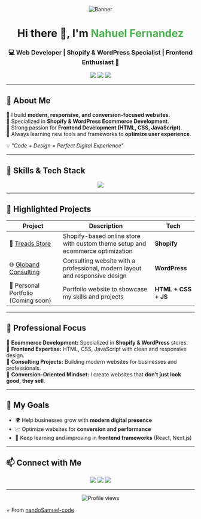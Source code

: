 <!-- Banner con SVG -->
<p align="center">
  <img src="https://svg-banners.vercel.app/api?type=typeWriter&text1=Nahuel%20Fernandez%20%7C%20Web%20Developer%20🚀&width=800&height=200" alt="Banner" />
</p>

<h1 align="center">Hi there 👋, I'm <span style="color:#4CAF50">Nahuel Fernandez</span></h1>  
<h3 align="center">💻 Web Developer | Shopify & WordPress Specialist | Frontend Enthusiast 🚀</h3>  

<p align="center">
  <a href="mailto:melvox123@gmail.com"><img src="https://img.shields.io/badge/Email-Contact%20Me-green?style=for-the-badge&logo=gmail" /></a>
  <a href="https://github.com/nandoSamuel-code"><img src="https://img.shields.io/github/followers/nandoSamuel-code?label=Follow&style=for-the-badge&logo=github" /></a>
  <a href="#"><img src="https://img.shields.io/badge/Portfolio-Live-blue?style=for-the-badge&logo=google-chrome" /></a>
</p>

---

## 🌟 About Me  

🔹 I build **modern, responsive, and conversion-focused websites**.  
🔹 Specialized in **Shopify & WordPress Ecommerce Development**.  
🔹 Strong passion for **Frontend Development (HTML, CSS, JavaScript)**.  
🔹 Always learning new tools and frameworks to **optimize user experience**.  

💡 *"Code + Design = Perfect Digital Experience"*  

---

## 🚀 Skills & Tech Stack  

<p align="center">
  <img src="https://skillicons.dev/icons?i=html,css,javascript,wordpress,shopify,git,github,vscode,figma" />
</p>

---

## 📂 Highlighted Projects  

| Project | Description | Tech |
|---------|-------------|------|
| 🛒 [Treads Store](https://treads.com.ar/) | Shopify-based online store with custom theme setup and ecommerce optimization | **Shopify** |
| 🌐 [Globand Consulting](https://globand.com.ar/) | Consulting website with a professional, modern layout and responsive design | **WordPress** |
| 💼 Personal Portfolio (Coming soon) | Portfolio website to showcase my skills and projects | **HTML + CSS + JS** |

---

## 💼 Professional Focus  

🔹 **Ecommerce Development:** Specialized in **Shopify & WordPress** stores.  
🔹 **Frontend Expertise:** HTML, CSS, JavaScript with clean and responsive design.  
🔹 **Consulting Projects:** Building modern websites for businesses and professionals.  
🔹 **Conversion-Oriented Mindset:** I create websites that **don’t just look good, they sell**.  

---

## 🎯 My Goals  

- 🌍 Help businesses grow with **modern digital presence**  
- 📈 Optimize websites for **conversion and performance**  
- 🚀 Keep learning and improving in **frontend frameworks** (React, Next.js)  

---

## 📫 Connect with Me  

<p align="center">
  <a href="mailto:melvox123@gmail.com"><img src="https://img.shields.io/badge/-Email-red?style=flat-square&logo=gmail&logoColor=white"/></a>
  <a href="#"><img src="https://img.shields.io/badge/-LinkedIn-blue?style=flat-square&logo=linkedin&logoColor=white"/></a>
  <a href="https://github.com/nandoSamuel-code"><img src="https://img.shields.io/badge/-GitHub-black?style=flat-square&logo=github&logoColor=white"/></a>
</p>

---

<p align="center">
  <img src="https://komarev.com/ghpvc/?username=nandoSamuel-code&label=Profile%20Views&color=0e75b6&style=flat" alt="Profile views"/>
</p>

⭐️ From [nandoSamuel-code](https://github.com/nandoSamuel-code)  
